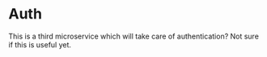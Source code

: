 # Auth

This is a third microservice which will take care of authentication? Not sure if this is useful yet.